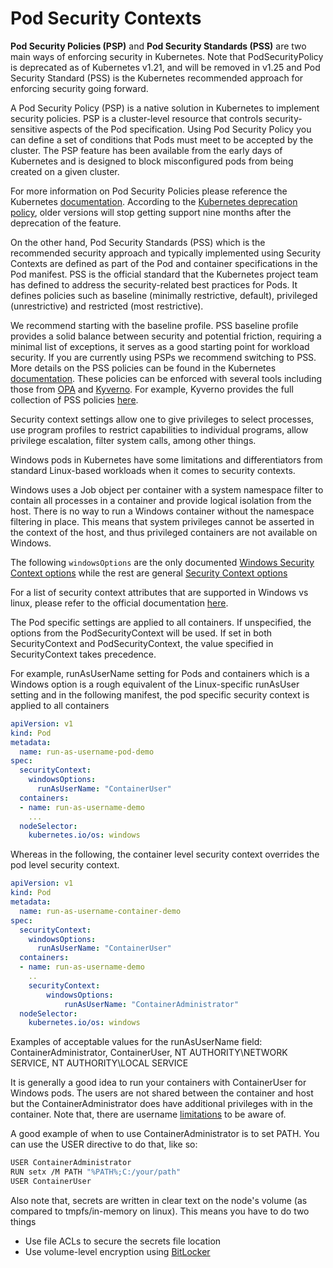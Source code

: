 # Pod Security Contexts


**Pod Security Policies (PSP)** and **Pod Security Standards (PSS)** are two main ways of enforcing security in Kubernetes. Note that PodSecurityPolicy is deprecated as of Kubernetes v1.21, and will be removed in v1.25 and Pod Security Standard (PSS) is the Kubernetes recommended approach for enforcing security going forward.

A Pod Security Policy (PSP) is a native solution in Kubernetes to implement security policies. PSP is a cluster-level resource that controls security-sensitive aspects of the Pod specification. Using Pod Security Policy you can define a set of conditions that Pods must meet to be accepted by the cluster.
The PSP feature has been available from the early days of Kubernetes and is designed to block misconfigured pods from being created on a given cluster.

For more information on Pod Security Policies please reference the Kubernetes [documentation](https://kubernetes.io/docs/concepts/policy/pod-security-policy/). According to the [Kubernetes deprecation policy](https://kubernetes.io/docs/reference/using-api/deprecation-policy/), older versions will stop getting support nine months after the deprecation of the feature.

On the other hand, Pod Security Standards (PSS) which is the recommended security approach and typically implemented using Security Contexts are defined as part of the Pod and container specifications in the Pod manifest. PSS is the official standard that the Kubernetes project team has defined to address the security-related best practices for Pods. It defines policies such as baseline (minimally restrictive, default), privileged (unrestrictive) and restricted (most restrictive).

We recommend starting with the baseline profile. PSS baseline profile provides a solid balance between security and potential friction, requiring a minimal list of exceptions, it serves as a good starting point for workload security. If you are currently using PSPs we recommend switching to PSS. More details on the PSS policies can be found in the Kubernetes [documentation](https://kubernetes.io/docs/concepts/security/pod-security-standards/). These policies can be enforced with several tools including those from [OPA](https://www.openpolicyagent.org/) and [Kyverno](https://kyverno.io/). For example, Kyverno provides the full collection of PSS policies [here](https://kyverno.io/policies/pod-security/).

Security context settings allow one to give privileges to select processes, use program profiles to restrict capabilities to individual programs, allow privilege escalation, filter system calls, among other things.

Windows pods in Kubernetes have some limitations and differentiators from standard Linux-based workloads when it comes to security contexts.

Windows uses a Job object per container with a system namespace filter to contain all processes in a container and provide logical isolation from the host. There is no way to run a Windows container without the namespace filtering in place. This means that system privileges cannot be asserted in the context of the host, and thus privileged containers are not available on Windows.

The following `windowsOptions` are the only documented [Windows Security Context options](https://kubernetes.io/docs/reference/generated/kubernetes-api/v1.20/#windowssecuritycontextoptions-v1-core) while the rest are general [Security Context options](https://kubernetes.io/docs/reference/generated/kubernetes-api/v1.21/#securitycontext-v1-core (https://kubernetes.io/docs/reference/generated/kubernetes-api/v1.21/#securitycontext-v1-core))

For a list of security context attributes that are supported in Windows vs linux, please refer to the official documentation [here](https://kubernetes.io/docs/setup/production-environment/windows/_print/#v1-container).

The Pod specific settings are applied to all containers. If unspecified, the options from the PodSecurityContext will be used. If set in both SecurityContext and PodSecurityContext, the value specified in SecurityContext takes precedence.

For example, runAsUserName setting for Pods and containers which is a Windows option is a rough equivalent of the Linux-specific runAsUser setting and in the following manifest, the pod specific security context is applied to all containers

```yaml
apiVersion: v1
kind: Pod
metadata:
  name: run-as-username-pod-demo
spec:
  securityContext:
    windowsOptions:
      runAsUserName: "ContainerUser"
  containers:
  - name: run-as-username-demo
    ...
  nodeSelector:
    kubernetes.io/os: windows
```

Whereas in the following, the container level security context overrides the pod level security context.

```yaml
apiVersion: v1
kind: Pod
metadata:
  name: run-as-username-container-demo
spec:
  securityContext:
    windowsOptions:
      runAsUserName: "ContainerUser"
  containers:
  - name: run-as-username-demo
    ..
    securityContext:
        windowsOptions:
            runAsUserName: "ContainerAdministrator"
  nodeSelector:
    kubernetes.io/os: windows
```

Examples of acceptable values for the runAsUserName field: ContainerAdministrator, ContainerUser, NT AUTHORITY\NETWORK SERVICE, NT AUTHORITY\LOCAL SERVICE

It is generally a good idea to run your containers with ContainerUser for Windows pods. The users are not shared between the container and host but the ContainerAdministrator does have additional privileges with in the container. Note that, there are username [limitations](https://kubernetes.io/docs/tasks/configure-pod-container/configure-runasusername/#windows-username-limitations) to be aware of.

A good example of when to use ContainerAdministrator is to set PATH. You can use the USER directive to do that, like so:

```bash
USER ContainerAdministrator
RUN setx /M PATH "%PATH%;C:/your/path"
USER ContainerUser
```

Also note that, secrets are written in clear text on the node's volume (as compared to tmpfs/in-memory on linux). This means you have to do two things

* Use file ACLs to secure the secrets file location
* Use volume-level encryption using [BitLocker](https://docs.microsoft.com/en-us/windows/security/information-protection/bitlocker/bitlocker-how-to-deploy-on-windows-server)

